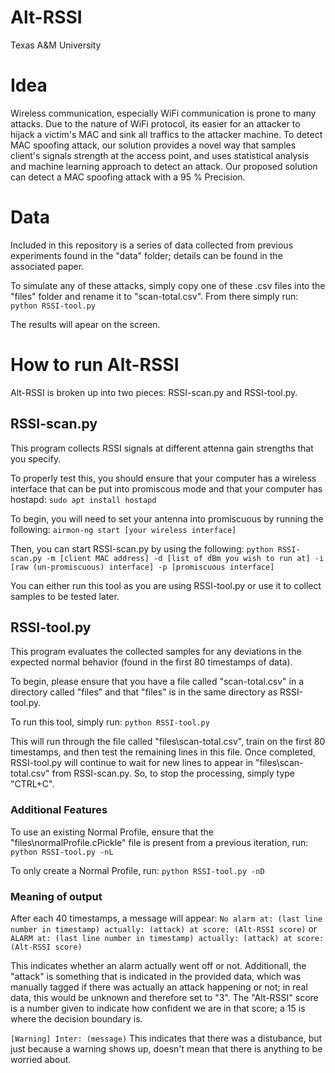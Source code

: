 # Alt-RSSI
Texas A&amp;M University

# Idea

Wireless communication, especially  WiFi communication is prone to many attacks. Due to the nature of WiFi protocol, its easier for an attacker to hijack a victim's MAC and sink all traffics to the attacker machine. To detect MAC spoofing attack, our solution provides a novel way that samples client's signals strength at the access point, and uses statistical analysis and machine learning approach to detect an attack. Our proposed solution can detect a MAC spoofing attack with a 95 \% Precision.

# Data
Included in this repository is a series of data collected from previous experiments found in the "data" folder; details can be found in the associated paper.

To simulate any of these attacks, simply copy one of these .csv files into the "files" folder and rename it to "scan-total.csv". From there simply run:
`python RSSI-tool.py`

The results will apear on the screen.

# How to run Alt-RSSI
Alt-RSSI is broken up into two pieces: RSSI-scan.py and RSSI-tool.py.

## RSSI-scan.py
This program collects RSSI signals at different attenna gain strengths that you specify.

To properly test this, you should ensure that your computer has a wireless interface that can be put into promiscous mode and that your computer has hostapd:
`sudo apt install hostapd`

To begin, you will need to set your antenna into promiscuous by running the following:
`airmon-ng start [your wireless interface]`

Then, you can start RSSI-scan.py by using the following:
`python RSSI-scan.py -m [client MAC address] -d [list of dBm you wish to run at] -i [raw (un-promiscuous) interface] -p [promiscuous interface]`

You can either run this tool as you are using RSSI-tool.py or use it to collect samples to be tested later.

## RSSI-tool.py
This program evaluates the collected samples for any deviations in the expected normal behavior (found in the first 80 timestamps of data).

To begin, please ensure that you have a file called "scan-total.csv" in a directory called "files" and that "files" is in the same directory as RSSI-tool.py.

To run this tool, simply run:
`python RSSI-tool.py`

This will run through the file called "files\scan-total.csv", train on the first 80 timestamps, and then test the remaining lines in this file. Once completed, RSSI-tool.py will continue to wait for new lines to appear in "files\scan-total.csv" from RSSI-scan.py. So, to stop the processing, simply type "CTRL+C".

### Additional Features
To use an existing Normal Profile, ensure that the "files\normalProfile.cPickle" file is present from a previous iteration, run:
`python RSSI-tool.py -nL`

To only create a Normal Profile, run:
`python RSSI-tool.py -nD`

### Meaning of output
After each 40 timestamps, a message will appear:
`No alarm at: (last line number in timestamp) actually: (attack) at score: (Alt-RSSI score)`
or
`ALARM at: (last line number in timestamp) actually: (attack) at score: (Alt-RSSI score)`

This indicates whether an alarm actually went off or not. Additionall, the "attack" is something that is indicated in the provided data, which was manually tagged if there was actually an attack happening or not; in real data, this would be unknown and therefore set to "3". The "Alt-RSSI" score is a number given to indicate how confident we are in that score; a 15 is where the decision boundary is.

`[Warning] Inter: (message)`
This indicates that there was a distubance, but just because a warning shows up, doesn't mean that there is anything to be worried about.
